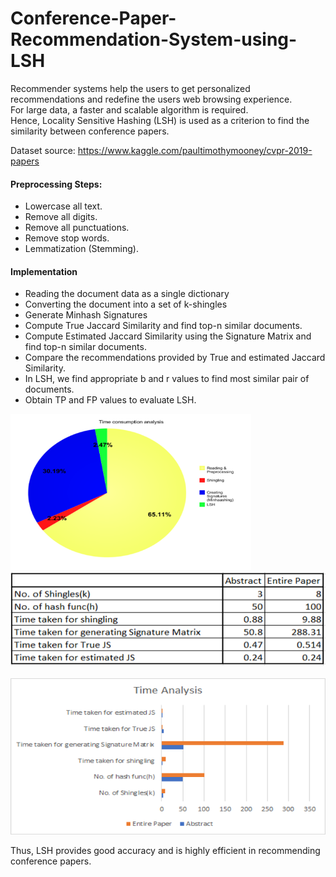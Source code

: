 # Conference-Paper-Recommendation-System-using-LSH

Recommender systems help the users to get personalized recommendations and redefine the users web browsing experience. \
For large data, a faster and scalable algorithm is required. \
Hence, Locality Sensitive Hashing (LSH) is used as a criterion to find the similarity between conference papers. 

Dataset source: https://www.kaggle.com/paultimothymooney/cvpr-2019-papers 

#### Preprocessing Steps:
- Lowercase all text.
- Remove all digits.
- Remove all punctuations.
- Remove stop words.
- Lemmatization (Stemming).

#### Implementation

- Reading the document data as a single dictionary
- Converting the document into a set of k-shingles
- Generate Minhash Signatures
- Compute True Jaccard Similarity and find top-n similar documents.
-  Compute Estimated Jaccard Similarity using the Signature Matrix and find top-n similar documents.
- Compare the recommendations provided by True and estimated Jaccard Similarity.
- In LSH, we find  appropriate b and r values to find most similar pair of documents.
- Obtain TP and FP values to evaluate LSH.

<img src="Time_Consumption.png" height="250" /> \
<img src="Comparison.png" height="150" /> \
\
<img src="Time_Analysis.png" height="250" />

Thus, LSH provides good accuracy and is highly efficient in recommending conference papers.

